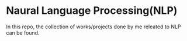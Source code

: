# Naural Language Processing(NLP)
In this repo, the collection of works/projects done by me releated to NLP  can be found.
